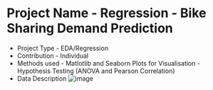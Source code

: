 # Project Name - Regression - Bike Sharing Demand Prediction

- Project Type - EDA/Regression
- Contribution - Individual
- Methods used - Matlotlib and Seaborn Plots for Visualisation
                - Hypothesis Testing (ANOVA and Pearson Correlation)
- Data Description
![image](https://github.com/sm292/Bike-Sharing-Demand-Prediction/assets/107423426/ea3efbfe-35b5-4af3-b128-68d3767ff6b5)
